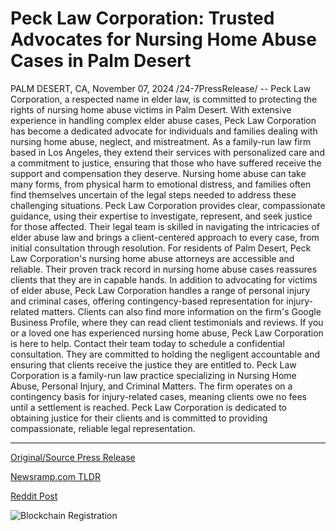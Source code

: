 # Peck Law Corporation: Trusted Advocates for Nursing Home Abuse Cases in Palm Desert

PALM DESERT, CA, November 07, 2024 /24-7PressRelease/ -- Peck Law Corporation, a respected name in elder law, is committed to protecting the rights of nursing home abuse victims in Palm Desert. With extensive experience in handling complex elder abuse cases, Peck Law Corporation has become a dedicated advocate for individuals and families dealing with nursing home abuse, neglect, and mistreatment. As a family-run law firm based in Los Angeles, they extend their services with personalized care and a commitment to justice, ensuring that those who have suffered receive the support and compensation they deserve.  Nursing home abuse can take many forms, from physical harm to emotional distress, and families often find themselves uncertain of the legal steps needed to address these challenging situations. Peck Law Corporation provides clear, compassionate guidance, using their expertise to investigate, represent, and seek justice for those affected. Their legal team is skilled in navigating the intricacies of elder abuse law and brings a client-centered approach to every case, from initial consultation through resolution.  For residents of Palm Desert, Peck Law Corporation's nursing home abuse attorneys are accessible and reliable. Their proven track record in nursing home abuse cases reassures clients that they are in capable hands. In addition to advocating for victims of elder abuse, Peck Law Corporation handles a range of personal injury and criminal cases, offering contingency-based representation for injury-related matters. Clients can also find more information on the firm's Google Business Profile, where they can read client testimonials and reviews.  If you or a loved one has experienced nursing home abuse, Peck Law Corporation is here to help. Contact their team today to schedule a confidential consultation. They are committed to holding the negligent accountable and ensuring that clients receive the justice they are entitled to.  Peck Law Corporation is a family-run law practice specializing in Nursing Home Abuse, Personal Injury, and Criminal Matters. The firm operates on a contingency basis for injury-related cases, meaning clients owe no fees until a settlement is reached. Peck Law Corporation is dedicated to obtaining justice for their clients and is committed to providing compassionate, reliable legal representation. 

---

[Original/Source Press Release](https://www.24-7pressrelease.com/press-release/515975/peck-law-corporation-trusted-advocates-for-nursing-home-abuse-cases-in-palm-desert)
                    

[Newsramp.com TLDR](https://newsramp.com/curated-news/peck-law-corporation-advocates-for-nursing-home-abuse-victims-in-palm-desert/7569c51cae58bc6e57bf7d2f3b6d5879) 

 



[Reddit Post](https://www.reddit.com/r/newsramp/comments/1glnbjh/peck_law_corporation_advocates_for_nursing_home/) 



![Blockchain Registration](https://cdn.newsramp.app/24-7PressRelease/qrcode/2411/7/ninah2d_.webp)